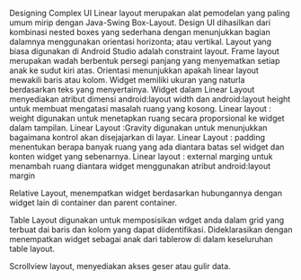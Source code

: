 Designing Complex UI
Linear layout merupakan alat pemodelan yang paling umum mirip dengan Java-Swing Box-Layout. Design UI dihasilkan dari kombinasi nested boxes yang sederhana dengan menunjukkan bagian dalamnya menggunakan orientasi horizonta; atau vertikal. Layout yang biasa digunakan di Android Studio adalah constraint layout. 
Frame layout merupakan wadah berbentuk persegi panjang yang menyematkan setiap anak ke sudut kiri atas. Orientasi menunjukkan apakah linear layout mewakili baris atau kolom. 
Widget memiliki ukuran yang naturla berdasarkan teks yang menyertainya. Widget dalam Linear Layout menyediakan atribut dimensi android:layout width dan android:layout height untuk membuat mengatasi masalah ruang yang kosong. Linear layout : weight digunakan untuk menetapkan ruang secara proporsional ke widget dalam tampilan. Linear Layout :Gravity digunakan untuk menunjukkan bagaimana kontrol akan disejajarkan di layar. Linear Layout : padding menentukan berapa banyak  ruang yang ada diantara batas sel widget dan konten widget yang sebenarnya. Linear layout : external marging untuk menambah ruang diantara widget menggunakan atribut android:layout margin

Relative Layout, menempatkan widget berdasarkan hubungannya dengan widget lain di container dan parent container.

Table Layout digunakan untuk memposisikan wdget anda dalam grid yang terbuat dai baris dan kolom yang dapat diidentifikasi. Dideklarasikan dengan menempatkan widget sebagai anak dari tablerow di dalam keseluruhan table layout. 

Scrollview layout, menyediakan akses geser atau gulir data.
